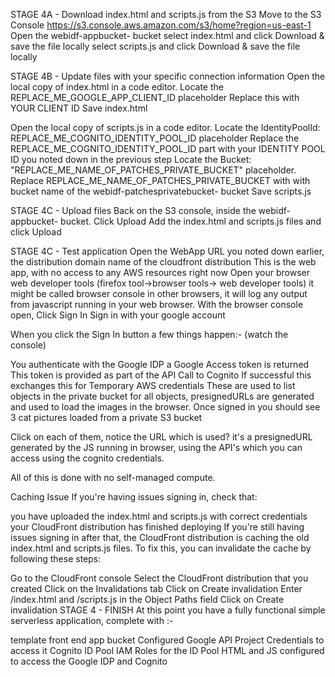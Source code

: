 STAGE 4A - Download index.html and scripts.js from the S3
Move to the S3 Console https://s3.console.aws.amazon.com/s3/home?region=us-east-1
Open the webidf-appbucket- bucket
select index.html and click Download & save the file locally
select scripts.js and click Download & save the file locally

STAGE 4B - Update files with your specific connection information
Open the local copy of index.html in a code editor.
Locate the REPLACE_ME_GOOGLE_APP_CLIENT_ID placeholder
Replace this with YOUR CLIENT ID
Save index.html

Open the local copy of scripts.js in a code editor.
Locate the IdentityPoolId: REPLACE_ME_COGNITO_IDENTITY_POOL_ID placeholder
Replace the REPLACE_ME_COGNITO_IDENTITY_POOL_ID part with your IDENTITY POOL ID you noted down in the previous step
Locate the Bucket: "REPLACE_ME_NAME_OF_PATCHES_PRIVATE_BUCKET"  placeholder.
Replace REPLACE_ME_NAME_OF_PATCHES_PRIVATE_BUCKET with with bucket name of the webidf-patchesprivatebucket- bucket Save scripts.js

STAGE 4C - Upload files
Back on the S3 console, inside the webidf-appbucket- bucket.
Click Upload
Add the index.html and scripts.js files and click Upload

STAGE 4C - Test application
Open the WebApp URL you noted down earlier, the distribution domain name of the cloudfront distribution
This is the web app, with no access to any AWS resources right now
Open your browser web developer tools (firefox tool->browser tools-> web developer tools)
it might be called browser console in other browsers, it will log any output from javascript running in your web browser.
With the browser console open, Click Sign In
Sign in with your google account

When you click the Sign In button a few things happen:- (watch the console)

You authenticate with the Google IDP
a Google Access token is returned
This token is provided as part of the API Call to Cognito
If successful this exchanges this for Temporary AWS credentials
These are used to list objects in the private bucket
for all objects, presignedURLs are generated and used to load the images in the browser.
Once signed in you should see 3 cat pictures loaded from a private S3 bucket

Click on each of them, notice the URL which is used? it's a presignedURL generated by the JS running in browser, using the API's which you can access using the cognito credentials.

All of this is done with no self-managed compute.

Caching Issue
If you're having issues signing in, check that:

you have uploaded the index.html and scripts.js with correct credentials
your CloudFront distribution has finished deploying
If you're still having issues signing in after that, the CloudFront distribution is caching the old index.html and scripts.js files. To fix this, you can invalidate the cache by following these steps:

Go to the CloudFront console
Select the CloudFront distribution that you created
Click on the Invalidations tab
Click on Create invalidation
Enter /index.html and /scripts.js in the Object Paths field
Click on Create invalidation
STAGE 4 - FINISH
At this point you have a fully functional simple serverless application, complete with :-

template front end app bucket
Configured Google API Project
Credentials to access it
Cognito ID Pool
IAM Roles for the ID Pool
HTML and JS configured to access the Google IDP and Cognito
